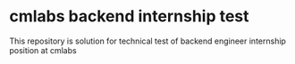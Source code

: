 # cmlabs backend internship test  

This repository is solution for technical test of backend engineer internship position at cmlabs   